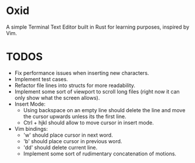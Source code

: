 # Oxid

A simple Terminal Text Editor built in Rust for learning purposes, inspired by Vim.

# TODOS
- Fix performance issues when inserting new characters.
- Implement test cases.
- Refactor file lines into structs for more readability.
- Implement some sort of viewport to scroll long files (right now it can only show what the screen allows).
- Insert Mode:
    * Using backspace on an empty line should delete the line and move the cursor upwards unless its the first line.
    * Ctrl + hjkl should allow to move cursor in insert mode.
- Vim bindings:
    * 'w' should place cursor in next word.
    * 'b' should place cursor in previous word.
    * 'dd' should delete current line.
    * Implement some sort of rudimentary concatenation of motions.
